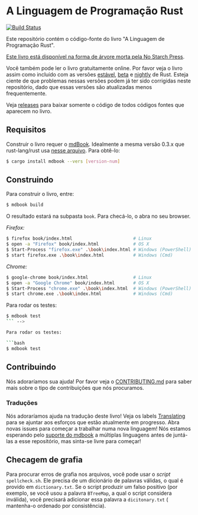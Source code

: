 <!--
# The Rust Programming Language
-->

# A Linguagem de Programação Rust

[![Build Status](https://travis-ci.com/rust-lang/book.svg?branch=master)](https://travis-ci.com/rust-lang/book)

<!--
This repository contains the source of "The Rust Programming Language" book.
-->


Este repositório contém o código-fonte do livro "A Linguagem de Programação Rust".

<!--
[The book is available in dead-tree form from No Starch Press][nostarch].

[nostarch]: https://nostarch.com/rust

You can also read the book for free online. Please see the book as shipped with
the latest [stable], [beta], or [nightly] Rust releases. Be aware that issues
in those versions may have been fixed in this repository already, as those
releases are updated less frequently.

-->

[Este livro está disponível na forma de árvore morta pela No Starch Press][nostarch].

[nostarch]: https://nostarch.com/rust

Você também pode ler o livro gratuitamente online. Por favor veja o livro assim
como incluído com as versões [estável][stable], [beta] e [nightly] de Rust.
Esteja ciente de que problemas nessas versões podem já ter sido corrigidas
neste repositório, dado que essas versões são atualizadas menos frequentemente.

[stable]: https://doc.rust-lang.org/stable/book/
[beta]: https://doc.rust-lang.org/beta/book/
[nightly]: https://doc.rust-lang.org/nightly/book/

<!--
See the [releases] to download just the code of all the code listings that appear in the book.
-->

Veja [releases] para baixar somente o código de todos códigos fontes que
aparecem no livro.

[releases]: https://github.com/rust-lang/book/releases


<!--
## Requirements

Building the book requires [mdBook], ideally the same 0.3.x version that
rust-lang/rust uses in [this file][rust-mdbook]. To get it:

-->

## Requisitos

Construir o livro requer o [mdBook]. Idealmente a mesma versão 0.3.x que rust-lang/rust
usa [nesse arquivo][rust-mdbook]. Para obtê-lo:

[mdBook]: https://github.com/rust-lang-nursery/mdBook
[rust-mdbook]: https://github.com/rust-lang/rust/blob/master/src/tools/rustbook/Cargo.toml

```bash
$ cargo install mdbook --vers [version-num]
```


<!--
## Building

To build the book, type:
-->

## Construindo

Para construir o livro, entre:

```bash
$ mdbook build
```

<!--
The output will be in the `book` subdirectory. To check it out, open it in
your web browser.
-->

O resultado estará na subpasta `book`. Para checá-lo, o abra no seu browser.

_Firefox:_
```bash
$ firefox book/index.html                       # Linux
$ open -a "Firefox" book/index.html             # OS X
$ Start-Process "firefox.exe" .\book\index.html # Windows (PowerShell)
$ start firefox.exe .\book\index.html           # Windows (Cmd)
```

_Chrome:_
```bash
$ google-chrome book/index.html                 # Linux
$ open -a "Google Chrome" book/index.html       # OS X
$ Start-Process "chrome.exe" .\book\index.html  # Windows (PowerShell)
$ start chrome.exe .\book\index.html            # Windows (Cmd)
```

<!--
To run the tests:
-->

Para rodar os testes:

```bash
$ mdbook test
``` -->

Para rodar os testes:

```bash
$ mdbook test
```

<!--

## Contributing

We'd love your help! Please see [CONTRIBUTING.md][contrib] to learn about the
kinds of contributions we're looking for.

-->

## Contribuindo

Nós adoraríamos sua ajuda! Por favor veja o [CONTRIBUTING.md][contrib] para
saber mais sobre o tipo de contribuições que nós procuramos.

[contrib]: https://github.com/rust-lang/book/blob/master/CONTRIBUTING.md

<!--
### Translations

We'd love help translating the book! See the [Translations] label to join in
efforts that are currently in progress. Open a new issue to start working on
a new language! We're waiting on [mdbook support] for multiple languages
before we merge any in, but feel free to start!

-->

### Traduções

Nós adoraríamos ajuda na tradução deste livro! Veja os labels
[Translating][Translations] para se ajuntar aos esforços que estão atualmente
em progresso. Abra novas issues para começar a trabalhar numa nova linguagem!
Nós estamos esperando pelo [suporte do mdbook][mdbook support] a múltiplas
linguagens antes de juntá-las a esse repositório, mas sinta-se livre para
começar!

[Translations]: https://github.com/rust-lang/book/issues?q=is%3Aopen+is%3Aissue+label%3ATranslations
[mdbook support]: https://github.com/rust-lang-nursery/mdBook/issues/5


<!--
## Spellchecking

To scan source files for spelling errors, you can use the `spellcheck.sh`
script. It needs a dictionary of valid words, which is provided in
`dictionary.txt`. If the script produces a false positive (say, you used word
`BTreeMap` which the script considers invalid), you need to add this word to
`dictionary.txt` (keep the sorted order for consistency).
-->

## Checagem de grafia

Para procurar erros de grafia nos arquivos, você pode usar o _script_
`spellcheck.sh`. Ele precisa de um dicionário de palavras válidas, o qual é
provido em `dictionary.txt`. Se o script produzir um falso positivo (por
exemplo, se você usou a palavra `BTreeMap`, a qual o script considera
inválida), você precisará adicionar essa palavra a `dicitonary.txt` (
mantenha-o ordenado por consistência).

